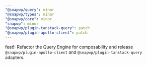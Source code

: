 ```yaml
---
"@snapwp/query": minor
"@snapwp/types": minor
"@snapwp/core": minor
"snapwp": minor
"@snapwp/plugin-tanstack-query": patch
"@snapwp/plugin-apollo-client": patch
---
```


feat!: Refactor the Query Engine for composability and release `@snapwp/plugin-apollo-client` and `@snapwp/plugin-tanstack-query` adapters.
